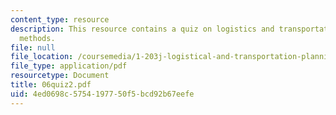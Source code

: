 ```yaml
---
content_type: resource
description: This resource contains a quiz on logistics and transportation planning
  methods.
file: null
file_location: /coursemedia/1-203j-logistical-and-transportation-planning-methods-fall-2006/4ed0698c5754197750f5bcd92b67eefe_06quiz2.pdf
file_type: application/pdf
resourcetype: Document
title: 06quiz2.pdf
uid: 4ed0698c-5754-1977-50f5-bcd92b67eefe
---
```

